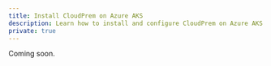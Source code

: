 ```yaml
---
title: Install CloudPrem on Azure AKS
description: Learn how to install and configure CloudPrem on Azure AKS
private: true
---
```


Coming soon.

